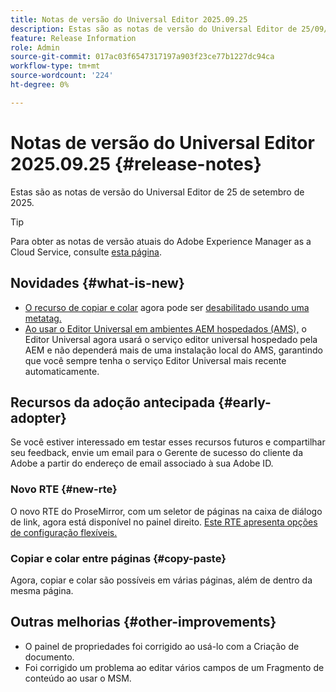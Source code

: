 ```yaml
---
title: Notas de versão do Universal Editor 2025.09.25
description: Estas são as notas de versão do Universal Editor de 25/09/2025.
feature: Release Information
role: Admin
source-git-commit: 017ac03f6547317197a903f23ce77b1227dc94ca
workflow-type: tm+mt
source-wordcount: '224'
ht-degree: 0%

---
```



# Notas de versão do Universal Editor 2025.09.25 {#release-notes}

Estas são as notas de versão do Universal Editor de 25 de setembro de 2025.

>[!TIP]
>
>Para obter as notas de versão atuais do Adobe Experience Manager as a Cloud Service, consulte [esta página](/help/release-notes/release-notes-cloud/release-notes-current.md).

## Novidades {#what-is-new}

* [O recurso de copiar e colar](/help/sites-cloud/authoring/universal-editor/authoring.md#copy-paste) agora pode ser [desabilitado usando uma metatag.](/help/implementing/universal-editor/customizing.md#copy-paste)
* [Ao usar o Editor Universal em ambientes AEM hospedados (AMS),](https://experienceleague.adobe.com/pt-br/docs/experience-manager-65/content/implementing/developing/headless/universal-editor/introduction) o Editor Universal agora usará o serviço editor universal hospedado pela AEM e não dependerá mais de uma instalação local do AMS, garantindo que você sempre tenha o serviço Editor Universal mais recente automaticamente.

## Recursos da adoção antecipada {#early-adopter}

Se você estiver interessado em testar esses recursos futuros e compartilhar seu feedback, envie um email para o Gerente de sucesso do cliente da Adobe a partir do endereço de email associado à sua Adobe ID.

### Novo RTE {#new-rte}

O novo RTE do ProseMirror, com um seletor de páginas na caixa de diálogo de link, agora está disponível no painel direito. [Este RTE apresenta opções de configuração flexíveis.](/help/implementing/universal-editor/configure-rte.md)

### Copiar e colar entre páginas {#copy-paste}

Agora, copiar e colar são possíveis em várias páginas, além de dentro da mesma página.

## Outras melhorias {#other-improvements}

* O painel de propriedades foi corrigido ao usá-lo com a Criação de documento.
* Foi corrigido um problema ao editar vários campos de um Fragmento de conteúdo ao usar o MSM.
